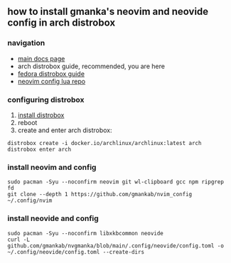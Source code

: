 ## how to install gmanka's neovim and neovide config in arch distrobox

### navigation

- [main docs page](https://github.com/gmankab/nvgmanka)
- arch distrobox guide, recommended, you are here
- [fedora distrobox guide](https://github.com/gmankab/nvgmanka/blob/main/docs/distrobox_fedora.md)
- [neovim config lua repo](https://github.com/gmankab/nvim_config)

### configuring distrobox

1. [install distrobox](https://github.com/89luca89/distrobox#installation)
2. reboot
3. create and enter arch distrobox:

```shell
distrobox create -i docker.io/archlinux/archlinux:latest arch
distrobox enter arch
```

### install neovim and config

```shell
sudo pacman -Syu --noconfirm neovim git wl-clipboard gcc npm ripgrep fd
git clone --depth 1 https://github.com/gmankab/nvim_config ~/.config/nvim
```

### install neovide and config

```shell
sudo pacman -Syu --noconfirm libxkbcommon neovide
curl -L github.com/gmankab/nvgmanka/blob/main/.config/neovide/config.toml -o ~/.config/neovide/config.toml --create-dirs
```

